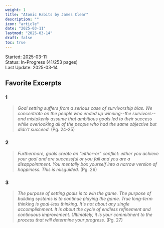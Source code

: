 ```yaml
---
weight: 1
title: "Atomic Habits by James Clear"
description: ""
icon: "article"
date: "2025-03-11"
lastmod: "2025-03-14"
draft: false
toc: true
---
```

Started: 2025-03-11<br />
Status: In-Progress (41/253 pages)<br />
Last Update: 2025-03-14 <br />

## Favorite Excerpts

### 1
> *Goal setting suffers from a serious case of survivorship bias.
We concentrate on the people who ended up winning--the survivors--and mistakenly assume that ambitious goals led to their success while
overlooking all of the people who had the same objective but didn't succeed.* (Pg. 24-25)

### 2
> *Furthermore, goals create an "either-or" conflict: either you achieve your goal and are successful or you fail and you
are a disappointment. You mentally box yourself into a narrow version of happiness. This is misguided.* (Pg. 26)

### 3
> *The purpose of setting goals is to win the game. The purpose of building systems is to continue playing the game.
True long-term thinking is goal-less thinking. It's not about any single accomplishment. It is about the cycle of endless refinement and
continuous improvement. Ultimately, it is your commitment to the process that will determine your progress.* (Pg. 27)